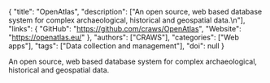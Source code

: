 {
  "title": "OpenAtlas",
  "description": ["An open source, web based database system for complex archaeological, historical and geospatial data.\n"],
  "links": {
    "GitHub": "https://github.com/craws/OpenAtlas",
    "Website": "https://openatlas.eu/"
  },
  "authors": ["CRAWS"],
  "categories": ["Web apps"],
  "tags": ["Data collection and management"],
  "doi": null
}

<!-- Generated by csv2md.R – do not edit by hand -->

An open source, web based database system for complex archaeological, historical and geospatial data.
